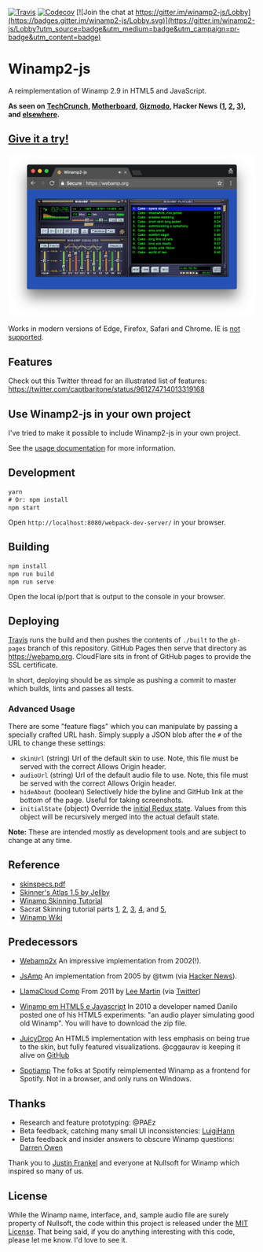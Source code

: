 [![Travis](https://img.shields.io/travis/captbaritone/winamp2-js.svg)]() [![Codecov](https://img.shields.io/codecov/c/github/captbaritone/winamp2-js.svg)]() [![Join the chat at https://gitter.im/winamp2-js/Lobby](https://badges.gitter.im/winamp2-js/Lobby.svg)](https://gitter.im/winamp2-js/Lobby?utm_source=badge&utm_medium=badge&utm_campaign=pr-badge&utm_content=badge)

# Winamp2-js

A reimplementation of Winamp 2.9 in HTML5 and JavaScript.

**As seen on [TechCrunch], [Motherboard], [Gizmodo], Hacker News ([1], [2], [3]), and [elsewhere](./press.md).**

## [Give it a try!](https://webamp.org)

[![Screenshot of Winamp2-js](./images/preview.png)](https://webamp.org)

Works in modern versions of Edge, Firefox, Safari and Chrome. IE is [not
supported](http://caniuse.com/#feat=audio-api).

## Features

Check out this Twitter thread for an illustrated list of features: https://twitter.com/captbaritone/status/961274714013319168

## Use Winamp2-js in your own project

I've tried to make it possible to include Winamp2-js in your own project.

See the [usage documentation](./docs/usage.md) for more information.

## Development

    yarn
    # Or: npm install
    npm start

Open `http://localhost:8080/webpack-dev-server/` in your browser.

## Building

    npm install
    npm run build
    npm run serve

Open the local ip/port that is output to the console in your browser.

## Deploying

[Travis](https://travis-ci.org/) runs the build and then pushes the contents of `./built` to the `gh-pages` branch of this repository. GitHub Pages then serve that directory as <https://webamp.org>. CloudFlare sits in front of GitHub pages to provide the SSL certificate.

In short, deploying should be as simple as pushing a commit to master which builds, lints and passes all tests.

### Advanced Usage

There are some "feature flags" which you can manipulate by passing a specially crafted URL hash. Simply supply a JSON blob after the `#` of the URL to change these settings:

* `skinUrl` (string) Url of the default skin to use. Note, this file must be served with the correct Allows Origin header.
* `audioUrl` (string) Url of the default audio file to use. Note, this file must be served with the correct Allows Origin header.
* `hideAbout` (boolean) Selectively hide the byline and GitHub link at the bottom of the page. Useful for taking screenshots.
* `initialState` (object) Override the [initial Redux state](js/reducers.js). Values from this object will be recursively merged into the actual default state.

**Note:** These are intended mostly as development tools and are subject to change at any time.

## Reference

* [skinspecs.pdf](http://members.xoom.it/skinart/tutorial/skinspecs..pdf)
* [Skinner's Atlas 1.5 by Jellby](http://forums.winamp.com/showthread.php?p=951257)
* [Winamp Skinning Tutorial](http://people.xmms2.org/~tru/promoe/Winamp_skinning_tutorial_1_5_0.pdf)
* Sacrat Skinning tutorial parts [1](http://www.hugi.scene.org/online/hugi26/hugi%2026%20-%20graphics%20skinning%20sacrat%20winamp%20skinning%20tutorial%20-%201.htm), [2](http://www.hugi.scene.org/online/hugi26/hugi%2026%20-%20graphics%20skinning%20sacrat%20winamp%20skinning%20tutorial%20-%202.htm), [3](http://www.hugi.scene.org/online/hugi26/hugi%2026%20-%20graphics%20skinning%20sacrat%20winamp%20skinning%20tutorial%20-%203.htm), [4](http://www.hugi.scene.org/online/hugi26/hugi%2026%20-%20graphics%20skinning%20sacrat%20winamp%20skinning%20tutorial%20-%204.htm), and [5](http://www.hugi.scene.org/online/hugi26/hugi%2026%20-%20graphics%20skinning%20sacrat%20winamp%20skinning%20tutorial%20-%205.htm),
* [Winamp Wiki](http://wiki.winamp.com/wiki/Creating_Classic_Skins)

## Predecessors

* [Webamp2x](http://forums.winamp.com/showthread.php?threadid=91850) An
  impressive implementation from 2002(!).

* [JsAmp](http://freecog.net/2005/jsamp/demo/MainWindow.xhtml) An implementation from 2005 by @twm (via [Hacker News](https://news.ycombinator.com/item?id=15317723)).

* [LlamaCloud Comp](https://vimeo.com/20149683) From 2011 by [Lee Martin](http://www.leemartin.com/) (via [Twitter](https://twitter.com/leemartin/status/910235793737814017))

* [Winamp em HTML5 e Javascript](http://www.tidbits.com.br/winamp-em-html5-e-javascript)
  In 2010 a developer named Danilo posted one of his HTML5 experiments: "an
  audio player simulating good old Winamp". You will have to download the zip
  file.

* [JuicyDrop](http://cggaurav.github.io/juicydrop/) An HTML5 implementation with
  less emphasis on being true to the skin, but fully featured visualizations.
  @cggaurav is keeping it alive on [GitHub](https://github.com/cggaurav/juicydrop)

* [Spotiamp](http://spotiamp.com/) The folks at Spotify reimplemented Winamp as
  a frontend for Spotify. Not in a browser, and only runs on Windows.

## Thanks

* Research and feature prototyping: @PAEz
* Beta feedback, catching many small UI inconsistencies: [LuigiHann](https://twitter.com/LuigiHann)
* Beta feedback and insider answers to obscure Winamp questions: [Darren Owen](https://twitter.com/The_DoctorO)

Thank you to [Justin Frankel](http://www.1014.org/) and everyone at Nullsoft
for Winamp which inspired so many of us.

## License

While the Winamp name, interface, and, sample audio file are surely property of
Nullsoft, the code within this project is released under the [MIT
License](LICENSE.txt). That being said, if you do anything interesting with
this code, please let me know. I'd love to see it.

[techcrunch]: https://techcrunch.com/2018/02/09/whip-the-llamas-ass-with-this-javascript-winamp-emulator/
[motherboard]: https://motherboard.vice.com/en_us/article/qvebbv/winamp-2-mp3-music-player-emulator
[gizmodo]: https://gizmodo.com/winamp-2-has-been-immortalized-in-html5-for-your-pleasu-1655373653
[1]: https://news.ycombinator.com/item?id=8565665
[2]: https://news.ycombinator.com/item?id=15314629
[3]: https://news.ycombinator.com/item?id=16333550
